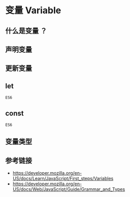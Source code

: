 # 变量 Variable

## 什么是变量 ？

## 声明变量

## 更新变量

## let
`ES6`

## const
`ES6`

## 变量类型

## 参考链接
* https://developer.mozilla.org/en-US/docs/Learn/JavaScript/First_steps/Variables
* https://developer.mozilla.org/en-US/docs/Web/JavaScript/Guide/Grammar_and_Types
